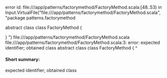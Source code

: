 error id: file://<WORKSPACE>/app/patterns/factorymethod/FactoryMethod.scala:[48..53) in Input.VirtualFile("file://<WORKSPACE>/app/patterns/factorymethod/FactoryMethod.scala", "package patterns.factorymethod

abstract class  class FactoryMethod {
  
}
")
file://<WORKSPACE>/app/patterns/factorymethod/FactoryMethod.scala
file://<WORKSPACE>/app/patterns/factorymethod/FactoryMethod.scala:3: error: expected identifier; obtained class
abstract class  class FactoryMethod {
                ^
#### Short summary: 

expected identifier; obtained class